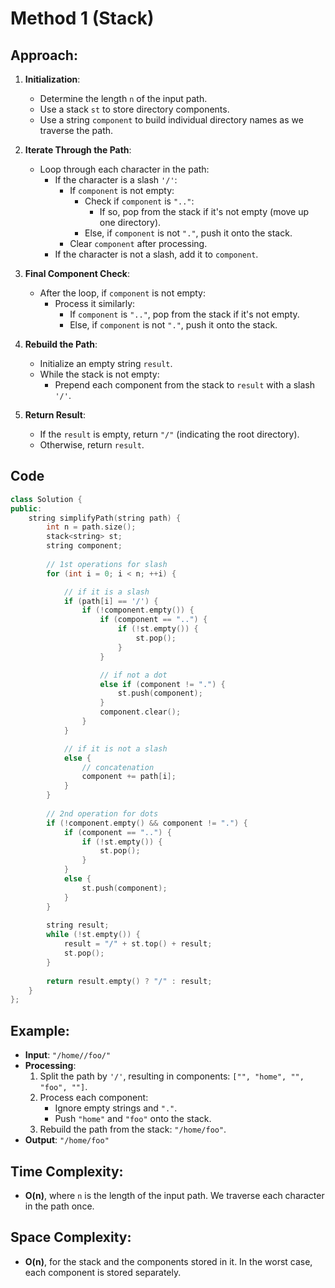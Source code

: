 # Method 1 (Stack)

## Approach:

1. **Initialization**:
   - Determine the length `n` of the input path.
   - Use a stack `st` to store directory components.
   - Use a string `component` to build individual directory names as we traverse the path.

2. **Iterate Through the Path**:
   - Loop through each character in the path:
     - If the character is a slash `'/'`:
       - If `component` is not empty:
         - Check if `component` is `".."`:
           - If so, pop from the stack if it's not empty (move up one directory).
         - Else, if `component` is not `"."`, push it onto the stack.
       - Clear `component` after processing.
     - If the character is not a slash, add it to `component`.

3. **Final Component Check**:
   - After the loop, if `component` is not empty:
     - Process it similarly:
       - If `component` is `".."`, pop from the stack if it's not empty.
       - Else, if `component` is not `"."`, push it onto the stack.

4. **Rebuild the Path**:
   - Initialize an empty string `result`.
   - While the stack is not empty:
     - Prepend each component from the stack to `result` with a slash `'/'`.

5. **Return Result**:
   - If the `result` is empty, return `"/"` (indicating the root directory).
   - Otherwise, return `result`.
  
## Code
```cpp
class Solution {
public:
    string simplifyPath(string path) {
        int n = path.size();
        stack<string> st;
        string component;
        
        // 1st operations for slash
        for (int i = 0; i < n; ++i) {

            // if it is a slash
            if (path[i] == '/') {
                if (!component.empty()) {
                    if (component == "..") {
                        if (!st.empty()) {
                            st.pop();
                        }
                    }

                    // if not a dot
                    else if (component != ".") {
                        st.push(component);
                    }
                    component.clear();
                }
            } 

            // if it is not a slash
            else {
                // concatenation
                component += path[i];
            }
        }
        
        // 2nd operation for dots
        if (!component.empty() && component != ".") {
            if (component == "..") {
                if (!st.empty()) {
                    st.pop();
                }
            } 
            else {
                st.push(component);
            }
        }
        
        string result;
        while (!st.empty()) {
            result = "/" + st.top() + result;
            st.pop();
        }
        
        return result.empty() ? "/" : result;
    }
};

```

## Example:

- **Input**: `"/home//foo/"`
- **Processing**:
  1. Split the path by `'/'`, resulting in components: `["", "home", "", "foo", ""]`.
  2. Process each component:
     - Ignore empty strings and `"."`.
     - Push `"home"` and `"foo"` onto the stack.
  3. Rebuild the path from the stack: `"/home/foo"`.
- **Output**: `"/home/foo"`

## Time Complexity:

- **O(n)**, where `n` is the length of the input path. We traverse each character in the path once.

## Space Complexity:

- **O(n)**, for the stack and the components stored in it. In the worst case, each component is stored separately.
